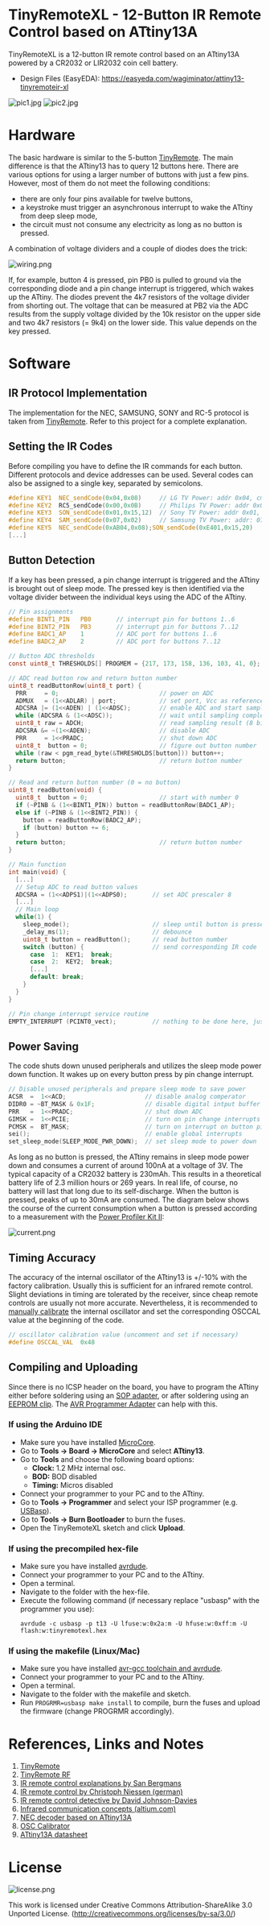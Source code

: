# TinyRemoteXL - 12-Button IR Remote Control based on ATtiny13A
TinyRemoteXL is a 12-button IR remote control based on an ATtiny13A powered by a CR2032 or LIR2032 coin cell battery.

- Design Files (EasyEDA): https://easyeda.com/wagiminator/attiny13-tinyremoteir-xl

![pic1.jpg](https://raw.githubusercontent.com/wagiminator/ATtiny13-TinyRemoteXL/main/documentation/TinyRemoteXL_pic1.jpg)
![pic2.jpg](https://raw.githubusercontent.com/wagiminator/ATtiny13-TinyRemoteXL/main/documentation/TinyRemoteXL_pic2.jpg)

# Hardware
The basic hardware is similar to the 5-button [TinyRemote](https://github.com/wagiminator/ATtiny13-TinyRemote). The main difference is that the ATtiny13 has to query 12 buttons here. There are various options for using a larger number of buttons with just a few pins. However, most of them do not meet the following conditions:

- there are only four pins available for twelve buttons,
- a keystroke must trigger an asynchronous interrupt to wake the ATtiny from deep sleep mode,
- the circuit must not consume any electricity as long as no button is pressed.

A combination of voltage dividers and a couple of diodes does the trick:

![wiring.png](https://raw.githubusercontent.com/wagiminator/ATtiny13-TinyRemoteXL/main/documentation/TinyRemoteXL_wiring.png)

If, for example, button 4 is pressed, pin PB0 is pulled to ground via the corresponding diode and a pin change interrupt is triggered, which wakes up the ATtiny. The diodes prevent the 4k7 resistors of the voltage divider from shorting out. The voltage that can be measured at PB2 via the ADC results from the supply voltage divided by the 10k resistor on the upper side and two 4k7 resistors (= 9k4) on the lower side. This value depends on the key pressed.

# Software
## IR Protocol Implementation
The implementation for the NEC, SAMSUNG, SONY and RC-5 protocol is taken from [TinyRemote](https://github.com/wagiminator/ATtiny13-TinyRemote). Refer to this project for a complete explanation.

## Setting the IR Codes
Before compiling you have to define the IR commands for each button. Different protocols and device addresses can be used. Several codes can also be assigned to a single key, separated by semicolons.

```c
#define KEY1  NEC_sendCode(0x04,0x08)     // LG TV Power: addr 0x04, cmd 0x08
#define KEY2  RC5_sendCode(0x00,0x0B)     // Philips TV Power: addr 0x00, cmd 0x0B
#define KEY3  SON_sendCode(0x01,0x15,12)  // Sony TV Power: addr 0x01, cmd 0x15, 12-bit version
#define KEY4  SAM_sendCode(0x07,0x02)     // Samsung TV Power: addr: 07, cmd: 02
#define KEY5  NEC_sendCode(0xAB04,0x08);SON_sendCode(0xE401,0x15,20)
[...]
```

## Button Detection
If a key has been pressed, a pin change interrupt is triggered and the ATtiny is brought out of sleep mode. The pressed key is then identified via the voltage divider between the individual keys using the ADC of the ATtiny.

```c
// Pin assignments
#define BINT1_PIN   PB0       // interrupt pin for buttons 1..6
#define BINT2_PIN   PB3       // interrupt pin for buttons 7..12
#define BADC1_AP    1         // ADC port for buttons 1..6
#define BADC2_AP    2         // ADC port for buttons 7..12

// Button ADC thresholds
const uint8_t THRESHOLDS[] PROGMEM = {217, 173, 158, 136, 103, 41, 0};

// ADC read button row and return button number
uint8_t readButtonRow(uint8_t port) {
  PRR     = 0;                            // power on ADC
  ADMUX   = (1<<ADLAR) | port;            // set port, Vcc as reference, 8-bit sample
  ADCSRA |= (1<<ADEN) | (1<<ADSC);        // enable ADC and start sampling
  while (ADCSRA & (1<<ADSC));             // wait until sampling complete
  uint8_t raw = ADCH;                     // read sampling result (8 bits)
  ADCSRA &= ~(1<<ADEN);                   // disable ADC
  PRR     = 1<<PRADC;                     // shut down ADC
  uint8_t  button = 0;                    // figure out button number
  while (raw < pgm_read_byte(&THRESHOLDS[button])) button++;
  return button;                          // return button number
}

// Read and return button number (0 = no button)
uint8_t readButton(void) {
  uint8_t  button = 0;                    // start with number 0
  if (~PINB & (1<<BINT1_PIN)) button = readButtonRow(BADC1_AP);
  else if (~PINB & (1<<BINT2_PIN)) {
    button = readButtonRow(BADC2_AP);
    if (button) button += 6;
  }
  return button;                          // return button number
}

// Main function
int main(void) {
  [...]  
  // Setup ADC to read button values
  ADCSRA = (1<<ADPS1)|(1<<ADPS0);       // set ADC prescaler 8
  [...]
  // Main loop
  while(1) {
    sleep_mode();                       // sleep until button is pressed
    _delay_ms(1);                       // debounce
    uint8_t button = readButton();      // read button number
    switch (button) {                   // send corresponding IR code
      case  1:  KEY1;  break;
      case  2:  KEY2;  break;
      [...]
      default: break;
    }
  }
}

// Pin change interrupt service routine
EMPTY_INTERRUPT (PCINT0_vect);          // nothing to be done here, just wake up from sleep
```

## Power Saving
The code shuts down unused peripherals and utilizes the sleep mode power down function. It wakes up on every button press by pin change interrupt.

```c
// Disable unused peripherals and prepare sleep mode to save power
ACSR  =  1<<ACD;                      // disable analog comperator
DIDR0 = ~BT_MASK & 0x1F;              // disable digital intput buffer except button INT
PRR   =  1<<PRADC;                    // shut down ADC
GIMSK =  1<<PCIE;                     // turn on pin change interrupts
PCMSK =  BT_MASK;                     // turn on interrupt on button pins
sei();                                // enable global interrupts
set_sleep_mode(SLEEP_MODE_PWR_DOWN);  // set sleep mode to power down
```

As long as no button is pressed, the ATtiny remains in sleep mode power down and consumes a current of around 100nA at a voltage of 3V. The typical capacity of a CR2032 battery is 230mAh. This results in a theoretical battery life of 2.3 million hours or 269 years. In real life, of course, no battery will last that long due to its self-discharge. When the button is pressed, peaks of up to 30mA are consumed. The diagram below shows the course of the current consumption when a button is pressed according to a measurement with the [Power Profiler Kit II](https://www.nordicsemi.com/Products/Development-hardware/Power-Profiler-Kit-2):

![current.png](https://raw.githubusercontent.com/wagiminator/ATtiny13-TinyRemoteXL/main/documentation/TinyRemoteXL_current.png)

## Timing Accuracy
The accuracy of the internal oscillator of the ATtiny13 is +/-10% with the factory calibration. Usually this is sufficient for an infrared remote control. Slight deviations in timing are tolerated by the receiver, since cheap remote controls are usually not more accurate. Nevertheless, it is recommended to [manually calibrate](https://github.com/wagiminator/ATtiny84-TinyCalibrator) the internal oscillator and set the corresponding OSCCAL value at the beginning of the code.

```c
// oscillator calibration value (uncomment and set if necessary)
#define OSCCAL_VAL  0x48
```

## Compiling and Uploading
Since there is no ICSP header on the board, you have to program the ATtiny either before soldering using an [SOP adapter](https://aliexpress.com/wholesale?SearchText=sop-8+150mil+adapter), or after soldering using an [EEPROM clip](https://aliexpress.com/wholesale?SearchText=sop8+eeprom+programming+clip). The [AVR Programmer Adapter](https://github.com/wagiminator/AVR-Programmer/tree/master/AVR_Programmer_Adapter) can help with this.

### If using the Arduino IDE
- Make sure you have installed [MicroCore](https://github.com/MCUdude/MicroCore).
- Go to **Tools -> Board -> MicroCore** and select **ATtiny13**.
- Go to **Tools** and choose the following board options:
  - **Clock:**  1.2 MHz internal osc.
  - **BOD:**    BOD disabled
  - **Timing:** Micros disabled
- Connect your programmer to your PC and to the ATtiny.
- Go to **Tools -> Programmer** and select your ISP programmer (e.g. [USBasp](https://aliexpress.com/wholesale?SearchText=usbasp)).
- Go to **Tools -> Burn Bootloader** to burn the fuses.
- Open the TinyRemoteXL sketch and click **Upload**.

### If using the precompiled hex-file
- Make sure you have installed [avrdude](https://learn.adafruit.com/usbtinyisp/avrdude).
- Connect your programmer to your PC and to the ATtiny.
- Open a terminal.
- Navigate to the folder with the hex-file.
- Execute the following command (if necessary replace "usbasp" with the programmer you use):
  ```
  avrdude -c usbasp -p t13 -U lfuse:w:0x2a:m -U hfuse:w:0xff:m -U flash:w:tinyremotexl.hex
  ```

### If using the makefile (Linux/Mac)
- Make sure you have installed [avr-gcc toolchain and avrdude](http://maxembedded.com/2015/06/setting-up-avr-gcc-toolchain-on-linux-and-mac-os-x/).
- Connect your programmer to your PC and to the ATtiny.
- Open a terminal.
- Navigate to the folder with the makefile and sketch.
- Run `PROGRMR=usbasp make install` to compile, burn the fuses and upload the firmware (change PROGRMR accordingly).

# References, Links and Notes
1. [TinyRemote](https://github.com/wagiminator/ATtiny13-TinyRemote)
2. [TinyRemote RF](https://github.com/wagiminator/ATtiny13-TinyRemoteRF)
3. [IR remote control explanations by San Bergmans](https://www.sbprojects.net/knowledge/ir/index.php)
4. [IR remote control by Christoph Niessen (german)](http://chris.cnie.de/avr/tcm231421.html)
5. [IR remote control detective by David Johnson-Davies](http://www.technoblogy.com/show?24A9)
6. [Infrared communication concepts (altium.com)](https://techdocs.altium.com/display/FPGA/Infrared+Communication+Concepts)
7. [NEC decoder based on  ATtiny13A](https://github.com/wagiminator/ATtiny13-TinyDecoder)
8. [OSC Calibrator](https://github.com/wagiminator/ATtiny84-TinyCalibrator)
9. [ATtiny13A datasheet](http://ww1.microchip.com/downloads/en/DeviceDoc/doc8126.pdf)

# License
![license.png](https://i.creativecommons.org/l/by-sa/3.0/88x31.png)

This work is licensed under Creative Commons Attribution-ShareAlike 3.0 Unported License. 
(http://creativecommons.org/licenses/by-sa/3.0/)
